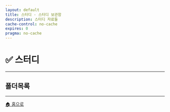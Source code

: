 ```yaml
---
layout: default
title: 스터디 - 스터디 보관함
description: 스터디 자료들
cache-control: no-cache
expires: 0
pragma: no-cache
---
```


# ✅ 스터디

<script>

// 폴더 정보 가져오기 함수
function getFolderInfo(folderName) {
  // 폴더명에 따른 아이콘과 설명 (중복 정리됨)
  const folderMappings = {
    '멘토': { icon: '👨‍🏫', desc: '멘토 관련 자료' },
    '스프린트미션_완료': { icon: '✅', desc: '완료된 스프린트 미션들' },
    '스프린트미션_작업중': { icon: '🚧', desc: '진행 중인 미션들' },
    '위클리페이퍼': { icon: '📰', desc: '주간 학습 리포트' },
    '스터디': { icon: '📒', desc: '학습 자료' },
    '실습': { icon: '🔬', desc: '실습 자료' },
    '백업': { icon: '💾', desc: '백업 파일들' },
    '셈플': { icon: '📂', desc: '샘플 파일들' },
    '테스트': { icon: '🧪', desc: '테스트 파일들' },
    'image': { icon: '🖼️', desc: '이미지 파일들' },
    'Learning': { icon: '📚', desc: '학습 자료' },
    'Learning Daily': { icon: '📅', desc: '일일 학습 기록' },
    'md': { icon: '📝', desc: 'Markdown 문서' },
    '회의록': { icon: '📋', desc: '팀 회의록' },
    'assets': { icon: '🎨', desc: '정적 자원' },
    '경구약제이미지데이터': { icon: '💊', desc: '약물 데이터' },
    'AI 모델 환경 설치가이드': { icon: '⚙️', desc: '설치 가이드' },
    '경구약제 이미지 데이터(데이터 설명서, 경구약제 리스트)': { icon: '📊', desc: '데이터 설명서' },
    '발표자료': { icon: '📊', desc: '발표 자료' },
    '협업일지': { icon: '📓', desc: '협업 일지' }
  };

  return folderMappings[folderName] || { icon: '📁', desc: '폴더' };
}

{% assign cur_dir = "/스터디/" %}
{% include cur_files.liquid %}
{% include page_values.html %}
{% include page_files_table.html %}
{% include page_folders_tree.html %}

</script>

<div class="file-grid">
  <!-- 파일 목록이 JavaScript로 동적 생성됩니다 -->
</div>

---

## 폴더목록

<div class="folder-grid">
  <!-- 폴더 목록이 JavaScript로 동적 생성됩니다 -->
</div>


---

<div class="navigation-footer">
  <a href="{{- site.baseurl -}}/" class="nav-button home">
    <span class="nav-icon">🏠</span> 홈으로
  </a>
</div>